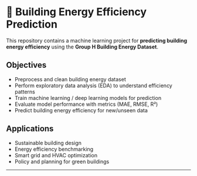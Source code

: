 # 🏢 Building Energy Efficiency Prediction

This repository contains a machine learning project for **predicting building energy efficiency** using the **Group H Building Energy Dataset**.

## Objectives
- Preprocess and clean building energy dataset  
- Perform exploratory data analysis (EDA) to understand efficiency patterns  
- Train machine learning / deep learning models for prediction  
- Evaluate model performance with metrics (MAE, RMSE, R²)  
- Predict building energy efficiency for new/unseen data  

## Applications
- Sustainable building design  
- Energy efficiency benchmarking  
- Smart grid and HVAC optimization  
- Policy and planning for green buildings  

---
